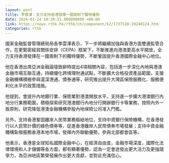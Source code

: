 ```yaml
---
layout: post
title: 李雲澤：全力支持香港發揮一國兩制下獨特優勢
date: 2024-01-24 10:30:51.000000000 +08:00
link: https://news.rthk.hk/rthk/ch/component/k2/1737510-20240124.htm
categories: rthk
---
```


國家金融監督管理總局局長李雲澤表示，下一步將繼續加強與香港方面雙邊監管合作，在更緊密經貿關係安排（CEPA）框架下，不斷推進向港澳更高水平開放，全力支持香港發揮在一國兩制下的獨特優勢，不斷鞏固提升香港國際金融中心地位。

他在香港出席亞洲金融論壇致辭時提出4項相關內容，包括進一步深化內地與港澳金融市場互聯互通，持續優化跨境理財通試點，不斷擴大合格投資產品範圍，支援金融機構積極參與滬深港通、債券通等，研究推出提升大灣區保險服務化、服務便利化水平的政策措施。

他提到，會提升內地銀行業、保險業對港澳開放水平，支持進一步擴大港澳銀行內地分行業務範圍，積極探索研究港澳銀行內地分行開辦銀行卡等業務，按照內外一致原則，研究降低港澳金融機構參股內地保險公司准入門檻。

另外，支持香港鞏固離岸人民幣業務樞紐地位，支持中資銀行保險機構，在香港發行以人民幣計價的綠色債券等，促進香港離岸人民幣債券市場發展；支持中資金融機構紮根服務香港本地市場，發揮內外聯動優勢，參與北部都會區等。

他表示，香港是全球知名國際金融中心，在經濟自由度，金融市場深度，國際化法律環境和人才儲備等各方面，都有顯著優勢，認為一定會迸發出更大活力及更強競爭力，為亞洲地區繁榮發展作出更大貢獻，並對此充滿信心。
